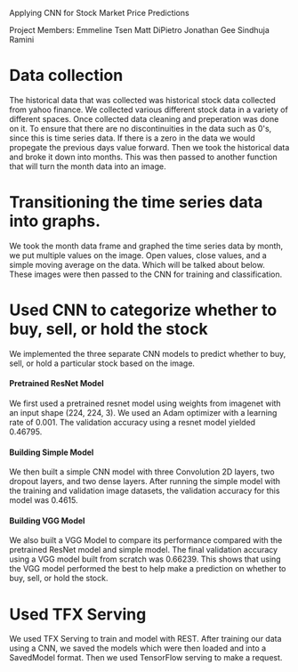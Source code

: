 Applying CNN for Stock Market Price Predictions

Project Members:
Emmeline Tsen
Matt DiPietro
Jonathan Gee
Sindhuja Ramini

# Data collection

The historical data that was collected was historical stock data collected from yahoo finance. We collected various     different stock data in a variety of different spaces. Once collected data cleaning and preperation was done on it. To ensure that there are no discontinuities in the data such as 0's, since this is time series data. If there is a zero in the data we would propegate the previous days value forward. Then we took the historical data and broke it down into months. This was then passed to another function that will turn the month data into an image. 


# Transitioning the time series data into graphs. 

We took the month data frame and graphed the time series data by month, we put multiple values on the image. Open values, close values, and a simple moving average on the data. Which will be talked about below. These images were then passed to the CNN for training and classification. 

# Used CNN to categorize whether to buy, sell, or hold the stock

We implemented the three separate CNN models to predict whether to buy, sell, or hold a particular stock based on the image. 

#### Pretrained ResNet Model
We first used a pretrained resnet model using weights from imagenet with an input shape (224, 224, 3). We used an Adam optimizer with a learning rate of 0.001. The validation accuracy using a resnet model yielded 0.46795. 

#### Building Simple Model
We then built a simple CNN model with three Convolution 2D layers, two dropout layers, and two dense layers. After running the simple model with the training and validation image datasets, the validation accuracy for this model was 0.4615. 

#### Building VGG Model
We also built a VGG Model to compare its performance compared with the pretrained ResNet model and simple model. The final validation accuracy using a VGG model built from scratch was 0.66239. This shows that using the VGG model performed the best to help make a prediction on whether to buy, sell, or hold the stock.

# Used TFX Serving

We used TFX Serving to train and model with REST. After training our data using a CNN, we saved the models which were then loaded and into a SavedModel format. Then we used TensorFlow serving to make a request. 
